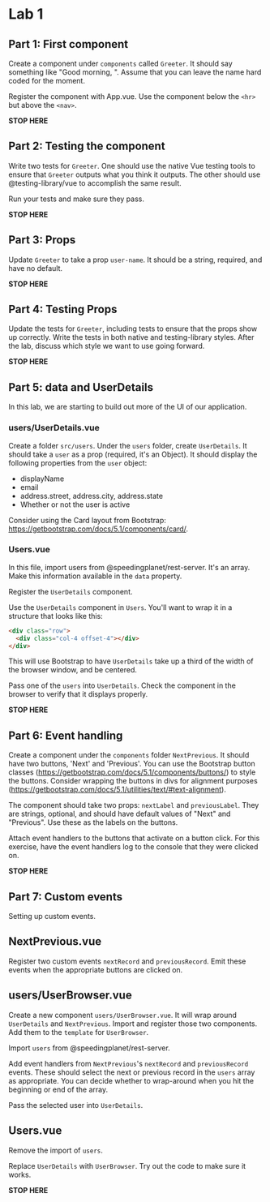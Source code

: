 # Lab 1

## Part 1: First component

Create a component under `components` called `Greeter`. It should say something like "Good morning, <your name>". Assume that you can leave the name hard coded for the moment.

Register the component with App.vue.
Use the component below the `<hr>` but above the `<nav>`.

**STOP HERE**

## Part 2: Testing the component

Write two tests for `Greeter`. One should use the native Vue testing tools to ensure that `Greeter` outputs what you think it outputs. The other should use @testing-library/vue to accomplish the same result.

Run your tests and make sure they pass.

**STOP HERE**

## Part 3: Props

Update `Greeter` to take a prop `user-name`. It should be a string, required, and have no default.

**STOP HERE**

## Part 4: Testing Props

Update the tests for `Greeter`, including tests to ensure that the props show up correctly. Write the tests in both native and testing-library styles. After the lab, discuss which style we want to use going forward.

**STOP HERE**

## Part 5: data and UserDetails

In this lab, we are starting to build out more of the UI of our application.

### users/UserDetails.vue

Create a folder `src/users`. Under the `users` folder, create `UserDetails`. It should take a `user` as a prop (required, it's an Object). It should display the following properties from the `user` object:

- displayName
- email
- address.street, address.city, address.state
- Whether or not the user is active

Consider using the Card layout from Bootstrap: https://getbootstrap.com/docs/5.1/components/card/.

### Users.vue

In this file, import users from @speedingplanet/rest-server. It's an array. Make this information available in the `data` property.

Register the `UserDetails` component.

Use the `UserDetails` component in `Users`. You'll want to wrap it in a structure that looks like this:

```html
<div class="row">
  <div class="col-4 offset-4"></div>
</div>
```

This will use Bootstrap to have `UserDetails` take up a third of the width of the browser window, and be centered. 

Pass one of the `users` into `UserDetails`. Check the component in the browser to verify that it displays properly. 

**STOP HERE**

## Part 6: Event handling

Create a component under the `components` folder `NextPrevious`. It should have two buttons, 'Next' and 'Previous'. You can use the Bootstrap button classes (https://getbootstrap.com/docs/5.1/components/buttons/) to style the buttons. Consider wrapping the buttons in divs for alignment purposes (https://getbootstrap.com/docs/5.1/utilities/text/#text-alignment). 

The component should take two props: `nextLabel` and `previousLabel`. They are strings, optional, and should have default values of "Next" and "Previous". Use these as the labels on the buttons.

Attach event handlers to the buttons that activate on a button click. For this exercise, have the event handlers log to the console that they were clicked on.

**STOP HERE**

## Part 7: Custom events

Setting up custom events.

## NextPrevious.vue

Register two custom events `nextRecord` and `previousRecord`. Emit these events when the appropriate buttons are clicked on. 

## users/UserBrowser.vue

Create a new component `users/UserBrowser.vue`. It will wrap around `UserDetails` and `NextPrevious`. Import and register those two components. Add them to the `template` for `UserBrowser`. 

Import `users` from @speedingplanet/rest-server. 

Add event handlers from `NextPrevious`'s `nextRecord` and `previousRecord` events. These should select the next or previous record in the `users` array as appropriate. You can decide whether to wrap-around when you hit the beginning or end of the array.

Pass the selected user into `UserDetails`. 

## Users.vue

Remove the import of `users`.

Replace `UserDetails` with `UserBrowser`. Try out the code to make sure it works.

**STOP HERE**

